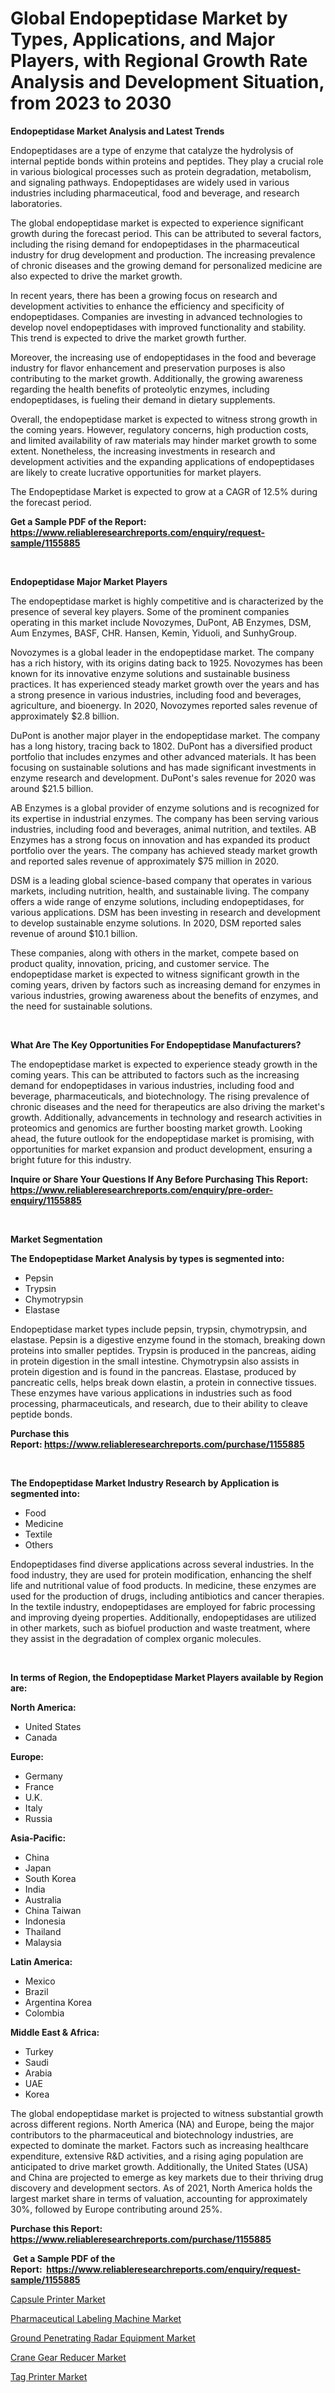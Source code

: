 <p><h1>Global Endopeptidase Market by Types, Applications, and Major Players, with Regional Growth Rate Analysis and Development Situation, from 2023 to 2030</h1></p><p><strong>Endopeptidase Market Analysis and Latest Trends</strong></p>
<p><p>Endopeptidases are a type of enzyme that catalyze the hydrolysis of internal peptide bonds within proteins and peptides. They play a crucial role in various biological processes such as protein degradation, metabolism, and signaling pathways. Endopeptidases are widely used in various industries including pharmaceutical, food and beverage, and research laboratories.</p><p>The global endopeptidase market is expected to experience significant growth during the forecast period. This can be attributed to several factors, including the rising demand for endopeptidases in the pharmaceutical industry for drug development and production. The increasing prevalence of chronic diseases and the growing demand for personalized medicine are also expected to drive the market growth.</p><p>In recent years, there has been a growing focus on research and development activities to enhance the efficiency and specificity of endopeptidases. Companies are investing in advanced technologies to develop novel endopeptidases with improved functionality and stability. This trend is expected to drive the market growth further.</p><p>Moreover, the increasing use of endopeptidases in the food and beverage industry for flavor enhancement and preservation purposes is also contributing to the market growth. Additionally, the growing awareness regarding the health benefits of proteolytic enzymes, including endopeptidases, is fueling their demand in dietary supplements.</p><p>Overall, the endopeptidase market is expected to witness strong growth in the coming years. However, regulatory concerns, high production costs, and limited availability of raw materials may hinder market growth to some extent. Nonetheless, the increasing investments in research and development activities and the expanding applications of endopeptidases are likely to create lucrative opportunities for market players.</p><p>The Endopeptidase Market is expected to grow at a CAGR of 12.5% during the forecast period.</p></p>
<p><strong>Get a Sample PDF of the Report:&nbsp; <a href="https://www.reliableresearchreports.com/enquiry/request-sample/1155885">https://www.reliableresearchreports.com/enquiry/request-sample/1155885</a></strong></p>
<p>&nbsp;</p>
<p><strong>Endopeptidase Major Market Players</strong></p>
<p><p>The endopeptidase market is highly competitive and is characterized by the presence of several key players. Some of the prominent companies operating in this market include Novozymes, DuPont, AB Enzymes, DSM, Aum Enzymes, BASF, CHR. Hansen, Kemin, Yiduoli, and SunhyGroup.</p><p>Novozymes is a global leader in the endopeptidase market. The company has a rich history, with its origins dating back to 1925. Novozymes has been known for its innovative enzyme solutions and sustainable business practices. It has experienced steady market growth over the years and has a strong presence in various industries, including food and beverages, agriculture, and bioenergy. In 2020, Novozymes reported sales revenue of approximately $2.8 billion.</p><p>DuPont is another major player in the endopeptidase market. The company has a long history, tracing back to 1802. DuPont has a diversified product portfolio that includes enzymes and other advanced materials. It has been focusing on sustainable solutions and has made significant investments in enzyme research and development. DuPont's sales revenue for 2020 was around $21.5 billion.</p><p>AB Enzymes is a global provider of enzyme solutions and is recognized for its expertise in industrial enzymes. The company has been serving various industries, including food and beverages, animal nutrition, and textiles. AB Enzymes has a strong focus on innovation and has expanded its product portfolio over the years. The company has achieved steady market growth and reported sales revenue of approximately $75 million in 2020.</p><p>DSM is a leading global science-based company that operates in various markets, including nutrition, health, and sustainable living. The company offers a wide range of enzyme solutions, including endopeptidases, for various applications. DSM has been investing in research and development to develop sustainable enzyme solutions. In 2020, DSM reported sales revenue of around $10.1 billion.</p><p>These companies, along with others in the market, compete based on product quality, innovation, pricing, and customer service. The endopeptidase market is expected to witness significant growth in the coming years, driven by factors such as increasing demand for enzymes in various industries, growing awareness about the benefits of enzymes, and the need for sustainable solutions.</p></p>
<p>&nbsp;</p>
<p><strong>What Are The Key Opportunities For Endopeptidase Manufacturers?</strong></p>
<p><p>The endopeptidase market is expected to experience steady growth in the coming years. This can be attributed to factors such as the increasing demand for endopeptidases in various industries, including food and beverage, pharmaceuticals, and biotechnology. The rising prevalence of chronic diseases and the need for therapeutics are also driving the market's growth. Additionally, advancements in technology and research activities in proteomics and genomics are further boosting market growth. Looking ahead, the future outlook for the endopeptidase market is promising, with opportunities for market expansion and product development, ensuring a bright future for this industry.</p></p>
<p><strong>Inquire or Share Your Questions If Any Before Purchasing This Report: <a href="https://www.reliableresearchreports.com/enquiry/pre-order-enquiry/1155885">https://www.reliableresearchreports.com/enquiry/pre-order-enquiry/1155885</a></strong></p>
<p>&nbsp;</p>
<p><strong>Market Segmentation</strong></p>
<p><strong>The Endopeptidase Market Analysis by types is segmented into:</strong></p>
<p><ul><li>Pepsin</li><li>Trypsin</li><li>Chymotrypsin</li><li>Elastase</li></ul></p>
<p><p>Endopeptidase market types include pepsin, trypsin, chymotrypsin, and elastase. Pepsin is a digestive enzyme found in the stomach, breaking down proteins into smaller peptides. Trypsin is produced in the pancreas, aiding in protein digestion in the small intestine. Chymotrypsin also assists in protein digestion and is found in the pancreas. Elastase, produced by pancreatic cells, helps break down elastin, a protein in connective tissues. These enzymes have various applications in industries such as food processing, pharmaceuticals, and research, due to their ability to cleave peptide bonds.</p></p>
<p><strong>Purchase this Report:&nbsp;<a href="https://www.reliableresearchreports.com/purchase/1155885">https://www.reliableresearchreports.com/purchase/1155885</a></strong></p>
<p>&nbsp;</p>
<p><strong>The Endopeptidase Market Industry Research by Application is segmented into:</strong></p>
<p><ul><li>Food</li><li>Medicine</li><li>Textile</li><li>Others</li></ul></p>
<p><p>Endopeptidases find diverse applications across several industries. In the food industry, they are used for protein modification, enhancing the shelf life and nutritional value of food products. In medicine, these enzymes are used for the production of drugs, including antibiotics and cancer therapies. In the textile industry, endopeptidases are employed for fabric processing and improving dyeing properties. Additionally, endopeptidases are utilized in other markets, such as biofuel production and waste treatment, where they assist in the degradation of complex organic molecules.</p></p>
<p>&nbsp;</p>
<p><strong>In terms of Region, the Endopeptidase Market Players available by Region are:</strong></p>
<p>
    <p> <strong> North America: </strong>
        <ul>
            <li>United States</li>
            <li>Canada</li>
        </ul>
        </p> 
    <p> <strong> Europe: </strong>
        <ul>
            <li>Germany</li>
            <li>France</li>
            <li>U.K.</li>
            <li>Italy</li>
            <li>Russia</li>
        </ul>
        </p> 
    <p> <strong> Asia-Pacific: </strong>
        <ul>
            <li>China</li>
            <li>Japan</li>
            <li>South Korea</li>
            <li>India</li>
            <li>Australia</li>
            <li>China Taiwan</li>
            <li>Indonesia</li>
            <li>Thailand</li>
            <li>Malaysia</li>
        </ul>
        </p> 
    <p> <strong> Latin America: </strong>
        <ul>
            <li>Mexico</li>
            <li>Brazil</li>
            <li>Argentina Korea</li>
            <li>Colombia</li>
        </ul>
        </p> 
    <p> <strong> Middle East & Africa: </strong>
        <ul>
            <li>Turkey</li>
            <li>Saudi</li>
            <li>Arabia</li>
            <li>UAE</li>
            <li>Korea</li>
        </ul>
    </p>
    </p>
<p><p>The global endopeptidase market is projected to witness substantial growth across different regions. North America (NA) and Europe, being the major contributors to the pharmaceutical and biotechnology industries, are expected to dominate the market. Factors such as increasing healthcare expenditure, extensive R&D activities, and a rising aging population are anticipated to drive market growth. Additionally, the United States (USA) and China are projected to emerge as key markets due to their thriving drug discovery and development sectors. As of 2021, North America holds the largest market share in terms of valuation, accounting for approximately 30%, followed by Europe contributing around 25%.</p></p>
<p><strong>Purchase this Report: <a href="https://www.reliableresearchreports.com/purchase/1155885">https://www.reliableresearchreports.com/purchase/1155885</a></strong></p>
<p>&nbsp;<strong>Get a Sample PDF of the Report:&nbsp;&nbsp;<a href="https://www.reliableresearchreports.com/enquiry/request-sample/1155885">https://www.reliableresearchreports.com/enquiry/request-sample/1155885</a></strong></p>
<p><strong></strong></p>
<p><p><a href="https://medium.com/@suryayadavrp23/capsule-printer-market-exploring-market-share-market-trends-and-future-growth-e700d0d1f58c">Capsule Printer Market</a></p><p><a href="https://medium.com/@klrahulrp23/pharmaceutical-labeling-machine-market-analysis-and-sze-forecasted-for-period-from-2023-to-2030-ca211791ce82">Pharmaceutical Labeling Machine Market</a></p><p><a href="https://medium.com/@nayanmongiarp23/ground-penetrating-radar-equipment-market-furnishes-information-on-market-share-market-trends-and-51eeadde443a">Ground Penetrating Radar Equipment Market</a></p><p><a href="https://medium.com/@draft.web.back/analyzing-crane-gear-reducer-market-global-industry-perspective-and-forecast-2023-to-2030-40d6fa359d8d">Crane Gear Reducer Market</a></p><p><a href="https://medium.com/@react.shoe.mask/tag-printer-market-insights-into-market-cagr-market-trends-and-growth-strategies-709e351881a9">Tag Printer Market</a></p></p>
